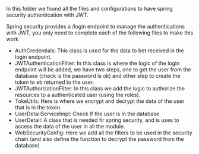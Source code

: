 In this folder we found all the files and configurations to have spring security authentication with JWT.

Spring security provides a /login endpoint  to manage the authentications with JWT, you only need to complete each of the following files to make this work

* AuthCredentials: This class is used for the data to bet received in the login endpoint.
* JWTAuthenticationFilter: In this class is where the logic of the login endpoint will be added, we have two steps, one to get the user from the database (check is the password is ok) and other step to create the token to eb returned to the user.
* JWTAuthorizationFilter: In this class we add the logic to authorize the resources to a authenticated user (using the roles).
* TokeUtils: Here is where we encrypt and decrypt the data of the user that is in the token.
* UserDetailServiceImpl: Check If the user is in the database
* UserDetail: A class that is needed fir spring security, and is uses to access the data of the user in all the  module.
* WebSecurityConfig: Here we add all the filters to be used in the security chain (and also define the function to decrypt the password from the database)